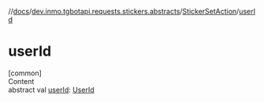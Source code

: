 //[docs](../../../index.md)/[dev.inmo.tgbotapi.requests.stickers.abstracts](../index.md)/[StickerSetAction](index.md)/[userId](user-id.md)



# userId  
[common]  
Content  
abstract val [userId](user-id.md): [UserId](../../dev.inmo.tgbotapi.types/index.md#%5Bdev.inmo.tgbotapi.types%2FUserId%2F%2F%2FPointingToDeclaration%2F%5D%2FClasslikes%2F625018081)  



